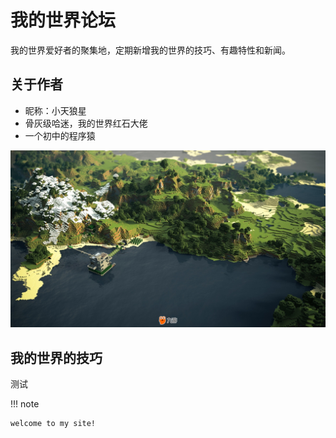 # 我的世界论坛

我的世界爱好者的聚集地，定期新增我的世界的技巧、有趣特性和新闻。

## 关于作者

* 昵称：小天狼星
* 骨灰级哈迷，我的世界红石大佬
* 一个初中的程序猿

![alt text](image.png)

## 我的世界的技巧

测试

!!! note

    welcome to my site!
    

